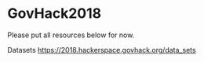 # GovHack2018

Please put all resources below for now.

Datasets
https://2018.hackerspace.govhack.org/data_sets
